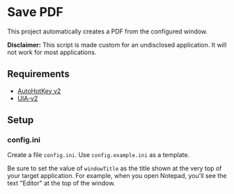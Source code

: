 # Save PDF
This project automatically creates a PDF from the configured window.

**Disclaimer:** This script is made custom for an undisclosed application. It will not work for most applications.

## Requirements
- [AutoHotKey v2](https://www.autohotkey.com/download/)
- [UIA-v2](https://github.com/Descolada/UIA-v2)

## Setup

### config.ini
Create a file `config.ini`. Use `config.example.ini` as a template.

Be sure to set the value of `windowTitle` as the title shown at the very top of your target application. For example, when you open Notepad, you'll see the text "Editor" at the top of the window.